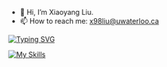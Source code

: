 - 👋 Hi, I’m Xiaoyang Liu.
- 📫 How to reach me: x98liu@uwaterloo.ca

[![Typing SVG](https://readme-typing-svg.demolab.com?font=Fira+Code&size=30&pause=1000&width=435&lines=Coding;Thinking)](https://git.io/typing-svg)

[![My Skills](https://skillicons.dev/icons?i=typescript,react,python)](https://skillicons.dev)
<!---
ERHUTUZI123/ERHUTUZI123 is a ✨ special ✨ repository because its `README.md` (this file) appears on your GitHub profile.
You can click the Preview link to take a look at your changes.
--->
